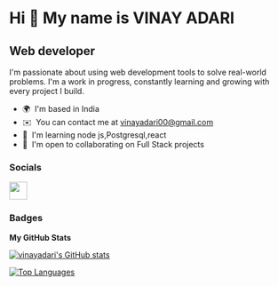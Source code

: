 Hi 👋 My name is VINAY ADARI
============================

Web developer
-------------

I'm passionate about using web development tools to solve real-world problems. I'm a work in progress, constantly learning and growing with every project I build.

* 🌍  I'm based in India
* ✉️  You can contact me at [vinayadari00@gmail.com](mailto:vinayadari00@gmail.com)
* 🧠  I'm learning node js,Postgresql,react
* 🤝  I'm open to collaborating on Full Stack projects

### Socials

<p align="left"> <a href="https://www.github.com/vinayadari" target="_blank" rel="noreferrer"> <picture> <source media="(prefers-color-scheme: dark)" srcset="https://raw.githubusercontent.com/danielcranney/readme-generator/main/public/icons/socials/github-dark.svg" /> <source media="(prefers-color-scheme: light)" srcset="https://raw.githubusercontent.com/danielcranney/readme-generator/main/public/icons/socials/github.svg" /> <img src="https://raw.githubusercontent.com/danielcranney/readme-generator/main/public/icons/socials/github.svg" width="32" height="32" /> </picture> </a></p>

### Badges

<b>My GitHub Stats</b>

<a href="http://www.github.com/vinayadari"><img src="https://github-readme-stats.vercel.app/api?username=vinayadari&show_icons=true&hide=&count_private=true&title_color=0891b2&text_color=ffffff&icon_color=0891b2&bg_color=1c1917&hide_border=true&show_icons=true" alt="vinayadari's GitHub stats" /></a>

<a href="https://github.com/vinayadari" align="left"><img src="https://github-readme-stats.vercel.app/api/top-langs/?username=vinayadari&langs_count=10&title_color=0891b2&text_color=ffffff&icon_color=0891b2&bg_color=1c1917&hide_border=true&locale=en&custom_title=Top%20%Languages" alt="Top Languages" /></a>


